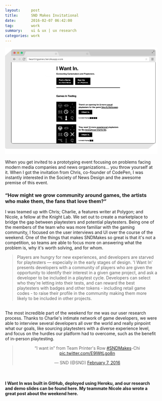 ```yaml
---
layout:     post
title:      SND Makes Invitational
date:       2016-02-07 06:42:00
tag:		work
summary:    ui & ux | ux research
categories: work
---
```


![SND I Want In Desktop](/images/SND_Desktop.png)

When you get invited to a prototyping event focusing on problems facing modern media companies and news organizations... you throw yourself at it. When I got the invitation from Chris, co-founder of CodePen, I was instantly interested in the Society of News Design and the awesome premise of this event.


<h3> “How might we grow community around games, the artists who make them, the fans that love them?” </h3>

I was teamed up with Chris; Charlie, a features writer at Polygon; and Nicole, a fellow at the Knight Lab. We set out to create a marketplace to bridge the gap between playtesters and potential playtesters. Being one of the members of the team who was more familiar with the gaming community, I focused on the user interviews and UI over the course of the weekend.  One of the things that makes SNDMakes so great is that it's not a competition, so teams are able to focus more on answering what the problem is, why it's worth solving, and for whom.

>Players are hungry for new experiences, and developers are starved for playtesters — especially in the early stages of design. 'I Want In' presents developers with a community of players who are given the opportunity to identify their interest in a given game project, and ask a developer to be included in a playtest cycle. Developers can select who they're letting into their tests, and can reward the best playtesters with badges and other tokens - including retail game codes - to raise their profile in the community making them more likely to be included in other projects.

<br>
The most incredible part of the weekend for me was our user research process. Thanks to Charlie's intimate network of game developers, we were able to interview several developers all over the world and really pinpoint what our goals, like sourcing playtesters with a diverse experience level, and focus on the hurdles our platform had to overcome, such as the benefit of in-person playtesting.

<br>

<center>
<blockquote class="twitter-tweet" data-lang="en"><p lang="en" dir="ltr">“I want in” from Team Printer&#39;s Row <a href="https://twitter.com/hashtag/SNDMakes?src=hash">#SNDMakes</a>-Chi <a href="https://t.co/E9lWtLgo8n">pic.twitter.com/E9lWtLgo8n</a></p>&mdash; SND (@SND) <a href="https://twitter.com/SND/status/696481476708212736">February 7, 2016</a></blockquote>
<script async src="//platform.twitter.com/widgets.js" charset="utf-8"></script></center>

<br>

<h4>I Want In was built in GitHub, deployed using Heroku, and our research and demo slides can be found here. My teammate Nicole also wrote a great post about the weekend here.</h4>
